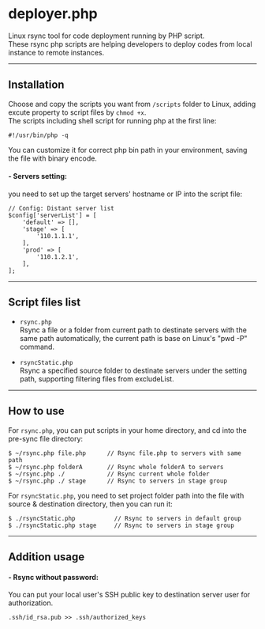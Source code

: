 # deployer.php

Linux rsync tool for code deployment running by PHP script.  
These rsync php scripts are helping developers to deploy codes from local instance to remote instances.

---

## Installation

Choose and copy the scripts you want from `/scripts` folder to Linux, adding excute property to script files by `chmod +x`.  
The scripts including shell script for running php at the first line:
```
#!/usr/bin/php -q
```
You can customize it for correct php bin path in your environment, saving the file with binary encode.

#### - Servers setting:
you need to set up the target servers' hostname or IP into the script file:

```
// Config: Distant server list
$config['serverList'] = [
    'default' => [],
    'stage' => [
        '110.1.1.1',
    ],
    'prod' => [
        '110.1.2.1',
    ],
];
```

---

## Script files list

- `rsync.php`  
    Rsync a file or a folder from current path to destinate servers with the same path automatically, the current path is base on Linux's "pwd -P" command.

- `rsyncStatic.php`  
    Rsync a specified source folder to destinate servers under the setting path, supporting filtering files from excludeList.

---

## How to use

For `rsync.php`, you can put scripts in your home directory, and cd into the pre-sync file directory:

```
$ ~/rsync.php file.php      // Rsync file.php to servers with same path
$ ~/rsync.php folderA       // Rsync whole folderA to servers
$ ~/rsync.php ./            // Rsync current whole folder
$ ~/rsync.php ./ stage      // Rsync to servers in stage group
```

For `rsyncStatic.php`, you need to set project folder path into the file with source & destination directory, then you can run it:
```
$ ./rsyncStatic.php           // Rsync to servers in default group
$ ./rsyncStatic.php stage     // Rsync to servers in stage group
```

---

## Addition usage

#### - Rsync without password:
You can put your local user's SSH public key to destination server user for authorization.
```
.ssh/id_rsa.pub >> .ssh/authorized_keys
```


